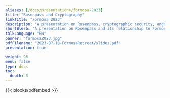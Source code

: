 ```yaml
---
aliases: [/docs/presentations/formosa-2023]
title: "Rosenpass and Cryptography"
linkTitle: "Formosa 2023"
description: "A presentation on Rosenpass, cryptographic security, ongoing projects and its relationship to Formosa projects."
shortBlerb: "A presentation on Rosenpass and its relationship to Formosa projects"
talkLanguage: "EN"
banner: "formosa2023.jpg"
pdfFilename: "2023-07-10-FormosaRetreat/slides.pdf"
presentation: true

weight: 96
menu: false
type: docs
toc:
  depth: 3
---
```


{{< blocks/pdfembed >}}
